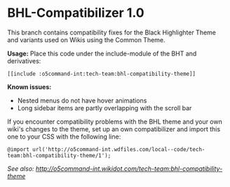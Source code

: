 # BHL-Compatibilizer 1.0

This branch contains compatibility fixes for the Black Highlighter Theme and variants used on Wikis using the Common Theme.

**Usage:**
Place this code under the include-module of the BHT and derivatives:
```
[[include :o5command-int:tech-team:bhl-compatibility-theme]]
```

**Known issues:**
- Nested menus do not have hover animations
- Long sidebar items are partly overlapping with the scroll bar

If you encounter compatibility problems with the BHL theme and your own wiki's changes to the theme, set up an own compatibilizer and import this one to your CSS with the following line:
```
@import url('http://o5command-int.wdfiles.com/local--code/tech-team:bhl-compatibility-theme/1');
```

*See also: http://o5command-int.wikidot.com/tech-team:bhl-compatibility-theme*
